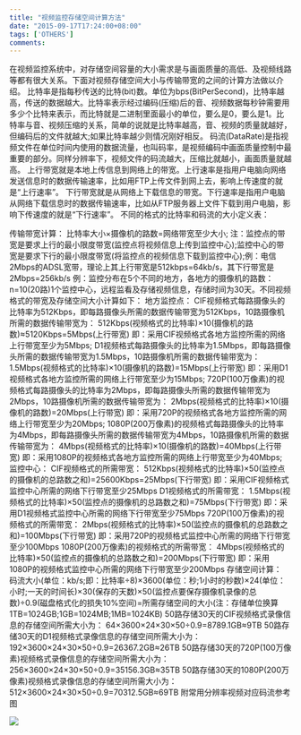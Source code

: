```yaml
---
title: "视频监控存储空间计算方法"
date: "2015-09-17T17:24:00+08:00"
tags: ['OTHERS']
comments: 
---
```



在视频监控系统中，对存储空间容量的大小需求是与画面质量的高低、及视频线路等都有很大关系。下面对视频存储空间大小与传输带宽的之间的计算方法做以介绍。
    比特率是指每秒传送的比特(bit)数。单位为bps(BitPerSecond)，比特率越高，传送的数据越大。比特率表示经过编码(压缩)后的音、视频数据每秒钟需要用多少个比特来表示，而比特就是二进制里面最小的单位，要么是0，要么是1。比特率与音、视频压缩的关系，简单的说就是比特率越高，音、视频的质量就越好，但编码后的文件就越大;如果比特率越少则情况刚好相反。
    码流(DataRate)是指视频文件在单位时间内使用的数据流量，也叫码率，是视频编码中画面质量控制中最重要的部分。同样分辨率下，视频文件的码流越大，压缩比就越小，画面质量就越高。
    上行带宽就是本地上传信息到网络上的带宽。上行速率是指用户电脑向网络发送信息时的数据传输速率，比如用FTP上传文件到网上去，影响上传速度的就是“上行速率”。
    下行带宽就是从网络上下载信息的带宽。下行速率是指用户电脑从网络下载信息时的数据传输速率，比如从FTP服务器上文件下载到用户电脑，影响下传速度的就是“下行速率”。
    不同的格式的比特率和码流的大小定义表：

传输带宽计算：
    比特率大小×摄像机的路数=网络带宽至少大小;
    注：监控点的带宽是要求上行的最小限度带宽(监控点将视频信息上传到监控中心);监控中心的带宽是要求下行的最小限度带宽(将监控点的视频信息下载到监控中心);例：电信2Mbps的ADSL宽带，理论上其上行带宽是512kbps=64kb/s，其下行带宽是2Mbps=256kb/s
    例：监控分布在5个不同的地方，各地方的摄像机的路数：n=10(20路)1个监控中心，远程监看及存储视频信息，存储时间为30天。不同视频格式的带宽及存储空间大小计算如下：
地方监控点：
    CIF视频格式每路摄像头的比特率为512Kbps，即每路摄像头所需的数据传输带宽为512Kbps，10路摄像机所需的数据传输带宽为：
    512Kbps(视频格式的比特率)×10(摄像机的路数)≈5120Kbps=5Mbps(上行带宽)
    即：采用CIF视频格式各地方监控所需的网络上行带宽至少为5Mbps;
    D1视频格式每路摄像头的比特率为1.5Mbps，即每路摄像头所需的数据传输带宽为1.5Mbps，10路摄像机所需的数据传输带宽为：
    1.5Mbps(视频格式的比特率)×10(摄像机的路数)=15Mbps(上行带宽)
    即：采用D1视频格式各地方监控所需的网络上行带宽至少为15Mbps;
    720P(100万像素)的视频格式每路摄像头的比特率为2Mbps，即每路摄像头所需的数据传输带宽为2Mbps，10路摄像机所需的数据传输带宽为：
    2Mbps(视频格式的比特率)×10(摄像机的路数)=20Mbps(上行带宽)
    即：采用720P的视频格式各地方监控所需的网络上行带宽至少为20Mbps;
    1080P(200万像素)的视频格式每路摄像头的比特率为4Mbps，即每路摄像头所需的数据传输带宽为4Mbps，10路摄像机所需的数据传输带宽为：
    4Mbps(视频格式的比特率)×10(摄像机的路数)=40Mbps(上行带宽)
    即：采用1080P的视频格式各地方监控所需的网络上行带宽至少为40Mbps;
监控中心：
    CIF视频格式的所需带宽：
    512Kbps(视频格式的比特率)×50(监控点的摄像机的总路数之和)=25600Kbps=25Mbps(下行带宽)
    即：采用CIF视频格式监控中心所需的网络下行带宽至少25Mbps
    D1视频格式的所需带宽：
    1.5Mbps(视频格式的比特率)×50(监控点的摄像机的总路数之和)=75Mbps(下行带宽)
    即：采用D1视频格式监控中心所需的网络下行带宽至少75Mbps
    720P(100万像素)的视频格式的所需带宽：
    2Mbps(视频格式的比特率)×50(监控点的摄像机的总路数之和)=100Mbps(下行带宽)
    即：采用720P的视频格式监控中心所需的网络下行带宽至少100Mbps
    1080P(200万像素)的视频格式的所需带宽：
    4Mbps(视频格式的比特率)×50(监控点的摄像机的总路数之和)=200Mbps(下行带宽)
    即：采用1080P的视频格式监控中心所需的网络下行带宽至少200Mbps
    存储空间计算：
    码流大小(单位：kb/s;即：比特率÷8)×3600(单位：秒;1小时的秒数)×24(单位：小时;一天的时间长)×30(保存的天数)×50(监控点要保存摄像机录像的总数)÷0.9(磁盘格式化的损失10%空间)=所需存储空间的大小(注：存储单位换算1TB=1024GB;1GB=1024MB;1MB=1024KB)
    50路存储30天的CIF视频格式录像信息的存储空间所需大小为：
    64×3600×24×30×50÷0.9=8789.1GB≈9TB
    50路存储30天的D1视频格式录像信息的存储空间所需大小为：
    192×3600×24×30×50÷0.9=26367.2GB≈26TB
    50路存储30天的720P(100万像素)视频格式录像信息的存储空间所需大小为：
    256×3600×24×30×50÷0.9=35156.3GB≈35TB
    50路存储30天的1080P(200万像素)视频格式录像信息的存储空间所需大小为：
    512×3600×24×30×50÷0.9=70312.5GB≈69TB
    附常用分辨率视频对应码流参考图
   
![](~/常见码率.jpg)
 
